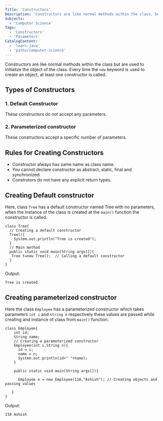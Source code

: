 ```yaml
---
Title: 'Constructors'
Description: 'Constructors are like normal methods within the class, but are used to initialize the object of the class.'
Subjects:
  - 'Computer Science'
Tags:
  - 'Constructors'
  - 'Parameters'
CatalogContent:
  - 'learn-java'
  - 'paths/computer-science'
---
```


Constructors are like normal methods within the class but are used to initialize the object of the class. Every time the `new` keyword is used to create an object, at least one constructor is called.

## Types of Constructors

### 1. Default Constructor

These constructors do not accept any parameters.

### 2. Parameterized constructor

These constructors accept a specific number of parameters.

## Rules for Creating Constructors

- Constructor always has same name as class name.
- You cannot declare constructor as abstract, static, final and synchronized.
- Construtors do not have any explicit return types.

## Creating Default constructor

Here, class `Tree` has a default constructor named Tree with no parameters, when the instance of the class is created at the `main()` function the constructor is called.

```
class Tree{  
  // Creating a default constructor  
  Tree(){
    System.out.println("Tree is created");
  }  
  // Main method  
  public static void main(String args[]){  
   Tree t=new Tree();  // Calling a default constructor  
  }  
}  
```

Output:

```shell
Tree is created
```

## Creating parameterized constructor

Here the class `Employee` has a parameterized constructor which takes parameters `int i` and `string n` respectively these values are passed while creating and instance of class from `main()` function.

```
class Employee{  
    int id;  
    String name;  
    // Creating a parameterized constructor  
    Employee(int i,String n){  
      id = i;  
      name = n; 
      System.out.println(id+" "+name);
    }  
   
    public static void main(String args[]){  
    
      Employee e = new Employee(110,"Ashish"); // Creating objects and passing values  
     
   }  
}  
```

Output:

```shell
110 Ashish
```
